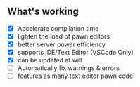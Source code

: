 ## What's working
- [x] Accelerate compilation time
- [x] lighten the load of pawn editors
- [x] better server power efficiency
- [x] supports IDE/Text Editor (VSCode Only)
- [x] can be updated at will
- [ ] Automatically fix warnings & errors
- [ ] features as many text editor pawn code
